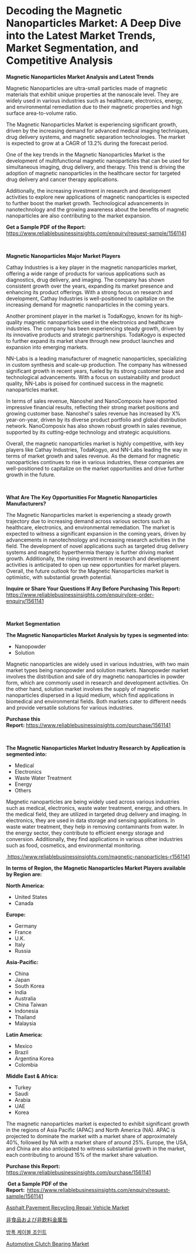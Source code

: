 <p><h1>Decoding the Magnetic Nanoparticles Market: A Deep Dive into the Latest Market Trends, Market Segmentation, and Competitive Analysis</h1></p><p><strong>Magnetic Nanoparticles Market Analysis and Latest Trends</strong></p>
<p><p>Magnetic Nanoparticles are ultra-small particles made of magnetic materials that exhibit unique properties at the nanoscale level. They are widely used in various industries such as healthcare, electronics, energy, and environmental remediation due to their magnetic properties and high surface area-to-volume ratio.</p><p>The Magnetic Nanoparticles Market is experiencing significant growth, driven by the increasing demand for advanced medical imaging techniques, drug delivery systems, and magnetic separation technologies. The market is expected to grow at a CAGR of 13.2% during the forecast period.</p><p>One of the key trends in the Magnetic Nanoparticles Market is the development of multifunctional magnetic nanoparticles that can be used for simultaneous imaging, drug delivery, and therapy. This trend is driving the adoption of magnetic nanoparticles in the healthcare sector for targeted drug delivery and cancer therapy applications.</p><p>Additionally, the increasing investment in research and development activities to explore new applications of magnetic nanoparticles is expected to further boost the market growth. Technological advancements in nanotechnology and the growing awareness about the benefits of magnetic nanoparticles are also contributing to the market expansion.</p></p>
<p><strong>Get a Sample PDF of the Report:&nbsp;</strong> <a href="https://www.reliablebusinessinsights.com/enquiry/request-sample/1561141">https://www.reliablebusinessinsights.com/enquiry/request-sample/1561141</a></p>
<p>&nbsp;</p>
<p><strong>Magnetic Nanoparticles Major Market Players</strong></p>
<p><p>Cathay Industries is a key player in the magnetic nanoparticles market, offering a wide range of products for various applications such as diagnostics, drug delivery, and imaging. The company has shown consistent growth over the years, expanding its market presence and enhancing its product offerings. With a strong focus on research and development, Cathay Industries is well-positioned to capitalize on the increasing demand for magnetic nanoparticles in the coming years.</p><p>Another prominent player in the market is TodaKogyo, known for its high-quality magnetic nanoparticles used in the electronics and healthcare industries. The company has been experiencing steady growth, driven by its innovative products and strategic partnerships. TodaKogyo is expected to further expand its market share through new product launches and expansion into emerging markets.</p><p>NN-Labs is a leading manufacturer of magnetic nanoparticles, specializing in custom synthesis and scale-up production. The company has witnessed significant growth in recent years, fueled by its strong customer base and technological advancements. With a focus on sustainability and product quality, NN-Labs is poised for continued success in the magnetic nanoparticles market.</p><p>In terms of sales revenue, Nanoshel and NanoComposix have reported impressive financial results, reflecting their strong market positions and growing customer base. Nanoshel's sales revenue has increased by X% year-on-year, driven by its diverse product portfolio and global distribution network. NanoComposix has also shown robust growth in sales revenue, supported by its cutting-edge technology and strategic acquisitions.</p><p>Overall, the magnetic nanoparticles market is highly competitive, with key players like Cathay Industries, TodaKogyo, and NN-Labs leading the way in terms of market growth and sales revenue. As the demand for magnetic nanoparticles continues to rise in various industries, these companies are well-positioned to capitalize on the market opportunities and drive further growth in the future.</p></p>
<p>&nbsp;</p>
<p><strong>What Are The Key Opportunities For Magnetic Nanoparticles Manufacturers?</strong></p>
<p><p>The Magnetic Nanoparticles market is experiencing a steady growth trajectory due to increasing demand across various sectors such as healthcare, electronics, and environmental remediation. The market is expected to witness a significant expansion in the coming years, driven by advancements in nanotechnology and increasing research activities in the field. The development of novel applications such as targeted drug delivery systems and magnetic hyperthermia therapy is further driving market growth. Additionally, the rising investment in research and development activities is anticipated to open up new opportunities for market players. Overall, the future outlook for the Magnetic Nanoparticles market is optimistic, with substantial growth potential.</p></p>
<p><strong>Inquire or Share Your Questions If Any Before Purchasing This Report:</strong> <a href="https://www.reliablebusinessinsights.com/enquiry/pre-order-enquiry/1561141">https://www.reliablebusinessinsights.com/enquiry/pre-order-enquiry/1561141</a></p>
<p>&nbsp;</p>
<p><strong>Market Segmentation</strong></p>
<p><strong>The Magnetic Nanoparticles Market Analysis by types is segmented into:</strong></p>
<p><ul><li>Nanopowder</li><li>Solution</li></ul></p>
<p><p>Magnetic nanoparticles are widely used in various industries, with two main market types being nanopowder and solution markets. Nanopowder market involves the distribution and sale of dry magnetic nanoparticles in powder form, which are commonly used in research and development activities. On the other hand, solution market involves the supply of magnetic nanoparticles dispersed in a liquid medium, which find applications in biomedical and environmental fields. Both markets cater to different needs and provide versatile solutions for various industries.</p></p>
<p><strong>Purchase this Report:&nbsp;</strong><a href="https://www.reliablebusinessinsights.com/purchase/1561141">https://www.reliablebusinessinsights.com/purchase/1561141</a></p>
<p>&nbsp;</p>
<p><strong>The Magnetic Nanoparticles Market Industry Research by Application is segmented into:</strong></p>
<p><ul><li>Medical</li><li>Electronics</li><li>Waste Water Treatment</li><li>Energy</li><li>Others</li></ul></p>
<p><p>Magnetic nanoparticles are being widely used across various industries such as medical, electronics, waste water treatment, energy, and others. In the medical field, they are utilized in targeted drug delivery and imaging. In electronics, they are used in data storage and sensing applications. In waste water treatment, they help in removing contaminants from water. In the energy sector, they contribute to efficient energy storage and conversion. Additionally, they find applications in various other industries such as food, cosmetics, and environmental monitoring.</p></p>
<p><a href="https://www.reliablebusinessinsights.com/magnetic-nanoparticles-r1561141">&nbsp;https://www.reliablebusinessinsights.com/magnetic-nanoparticles-r1561141</a></p>
<p><strong>In terms of Region, the Magnetic Nanoparticles Market Players available by Region are:</strong></p>
<p>
    <p> <strong> North America: </strong>
        <ul>
            <li>United States</li>
            <li>Canada</li>
        </ul>
        </p> 
    <p> <strong> Europe: </strong>
        <ul>
            <li>Germany</li>
            <li>France</li>
            <li>U.K.</li>
            <li>Italy</li>
            <li>Russia</li>
        </ul>
        </p> 
    <p> <strong> Asia-Pacific: </strong>
        <ul>
            <li>China</li>
            <li>Japan</li>
            <li>South Korea</li>
            <li>India</li>
            <li>Australia</li>
            <li>China Taiwan</li>
            <li>Indonesia</li>
            <li>Thailand</li>
            <li>Malaysia</li>
        </ul>
        </p> 
    <p> <strong> Latin America: </strong>
        <ul>
            <li>Mexico</li>
            <li>Brazil</li>
            <li>Argentina Korea</li>
            <li>Colombia</li>
        </ul>
        </p> 
    <p> <strong> Middle East & Africa: </strong>
        <ul>
            <li>Turkey</li>
            <li>Saudi</li>
            <li>Arabia</li>
            <li>UAE</li>
            <li>Korea</li>
        </ul>
    </p>
    </p>
<p><p>The magnetic nanoparticles market is expected to exhibit significant growth in the regions of Asia Pacific (APAC) and North America (NA). APAC is projected to dominate the market with a market share of approximately 40%, followed by NA with a market share of around 25%. Europe, the USA, and China are also anticipated to witness substantial growth in the market, each contributing to around 15% of the market share valuation.</p></p>
<p><strong>Purchase this Report: </strong><a href="https://www.reliablebusinessinsights.com/purchase/1561141">https://www.reliablebusinessinsights.com/purchase/1561141</a></p>
<p>&nbsp;<strong>Get a Sample PDF of the Report:&nbsp;&nbsp;</strong><a href="https://www.reliablebusinessinsights.com/enquiry/request-sample/1561141">https://www.reliablebusinessinsights.com/enquiry/request-sample/1561141</a></p>
<p><strong></strong></p>
<p><p><a href="https://github.com/RyleeBauch2023/Market-Research-Report-List-1/blob/main/asphalt-pavement-recycling-repair-vehicle-market.md">Asphalt Pavement Recycling Repair Vehicle Market</a></p><p><a href="https://github.com/DayanaRunolfsdottir/Market-Research-Report-List-1/blob/main/1490120129971.md">非食品および非飲料金属缶</a></p><p><a href="https://github.com/erwindropdead54/Market-Research-Report-List-1/blob/main/8501772117800.md">방폭 케이블 조인트</a></p><p><a href="https://github.com/jodemen/Market-Research-Report-List-3/blob/main/automotive-clutch-bearing-market.md">Automotive Clutch Bearing Market</a></p></p>